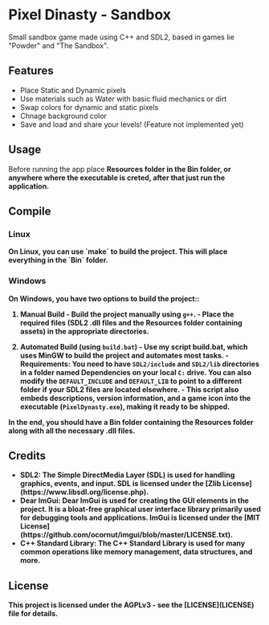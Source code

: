 <h1><b>Pixel Dinasty - Sandbox </b></h1>
        Small sandbox game made using C++ and SDL2, based in games lie "Powder" and "The Sandbox".

<b><h2> Features </h2></b>
        <ul>
            <li> Place Static and Dynamic pixels </li>
            <li> Use materials such as Water with basic fluid mechanics or dirt </li>
            <li> Swap colors for dynamic and static pixels </li>
            <li> Chnage background color </li>
            <li> Save and load and share your levels! (Feature not implemented yet)</li>
        </ul>

<h2><b> Usage </b></h2>
        Before running the app place <b>Resources<b> folder in the Bin folder, or anywhere where the executable is creted, after that just run the application.


<b><h2>Compile</h2></b>
<h3>Linux</h3>
        On Linux, you can use `make` to build the project. This will place everything in the `Bin` folder.

<h3>Windows</h3>
        On Windows, you have two options to build the project::

1. **Manual Build**
           - Build the project manually using `g++`.
           - Place the required files (SDL2 .dll files and the **Resources** folder containing assets) in the appropriate directories.

2. **Automated Build (using `build.bat`)**
           - Use my script build.bat, which uses MinGW to build the project and automates most tasks.
           - **Requirements**: You need to have `SDL2/include` and `SDL2/lib` directories in a folder named **Dependencies** on your local `C:` drive. You can also modify the `DEFAULT_INCLUDE` and `DEFAULT_LIB` to point to a different folder if your SDL2 files are located elsewhere.
           - This script also embeds descriptions, version information, and a game icon into the executable (`PixelDynasty.exe`), making it ready to be shipped.

In the end, you should have a Bin folder containing the Resources folder along with all the necessary .dll files.

<h2>Credits</h2>
        <ul>
                <li> SDL2: The Simple DirectMedia Layer (SDL) is used for handling graphics, events, and input. SDL is licensed under the [Zlib License](https://www.libsdl.org/license.php). </li>
                <li> Dear ImGui: Dear ImGui is used for creating the GUI elements in the project. It is a bloat-free graphical user interface library primarily used for debugging tools and applications. ImGui is licensed under the [MIT License](https://github.com/ocornut/imgui/blob/master/LICENSE.txt). </li>
                <li> C++ Standard Library: The C++ Standard Library is used for many common operations like memory management, data structures, and more. </li>
        </ul>

<h2> <b> License </b> </h2>
        This project is licensed under the AGPLv3 - see the [LICENSE](LICENSE) file for details.
